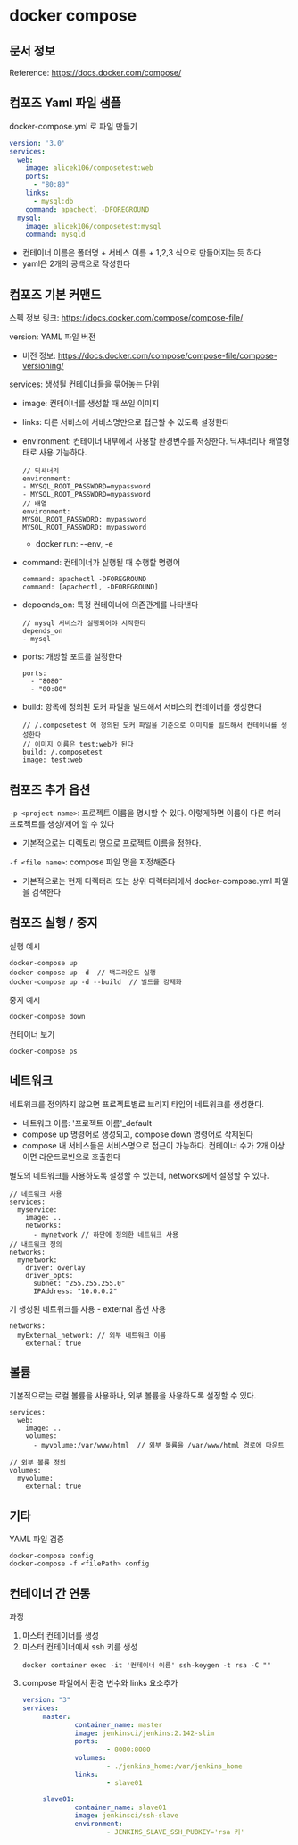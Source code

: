 # docker compose
## 문서 정보
Reference: https://docs.docker.com/compose/

## 컴포즈 Yaml 파일 샘플
docker-compose.yml 로 파일 만들기
```yml
version: '3.0'
services:
  web:
    image: alicek106/composetest:web
    ports:
      - "80:80"
    links:
      - mysql:db
    command: apachectl -DFOREGROUND
  mysql:
    image: alicek106/composetest:mysql
    command: mysqld
```
- 컨테이너 이름은 폴더명 + 서비스 이름 + 1,2,3 식으로 만들어지는 듯 하다
- yaml은 2개의 공백으로 작성한다

## 컴포즈 기본 커맨드
스펙 정보 링크: https://docs.docker.com/compose/compose-file/

version: YAML 파일 버전
- 버전 정보: https://docs.docker.com/compose/compose-file/compose-versioning/

services: 생성될 컨테이너들을 묶어놓는 단위
- image: 컨테이너를 생성할 때 쓰일 이미지
- links: 다른 서비스에 서비스명만으로 접근할 수 있도록 설정한다
- environment: 컨테이너 내부에서 사용할 환경변수를 저징한다. 딕셔너리나 배열형태로 사용 가능하다.
  ```
  // 딕셔너리
  environment:
  - MYSQL_ROOT_PASSWORD=mypassword
  - MYSQL_ROOT_PASSWORD=mypassword
  // 배열
  environment:
  MYSQL_ROOT_PASSWORD: mypassword
  MYSQL_ROOT_PASSWORD: mypassword
  ```
   - docker run: --env, -e
- command: 컨테이너가 실행될 때 수행할 명령어
  ```
  command: apachectl -DFOREGROUND
  command: [apachectl, -DFOREGROUND]
  ```
- depoends_on: 특정 컨테이너에 의존관계를 나타낸다
  ```
  // mysql 서비스가 실행되어야 시작한다
  depends_on
  - mysql
  ```

- ports: 개방할 포트를 설정한다
   ```
   ports:
     - "8080"
     - "80:80"
   ```
- build: 항목에 정의된 도커 파일을 빌드해서 서비스의 컨테이너를 생성한다
   ```
   // /.composetest 에 정의된 도커 파일을 기준으로 이미지를 빌드해서 컨테이너를 생성한다
   // 이미지 이름은 test:web가 된다
   build: /.composetest 
   image: test:web
   ```


## 컴포즈 추가 옵션
`-p <project name>`: 프로젝트 이름을 명시할 수 있다. 이렇게하면 이름이 다른 여러 프로젝트를 생성/제어 할 수 있다
- 기본적으로는 디렉토리 명으로 프로젝트 이름을 정한다. 

`-f <file name>`: compose 파일 명을 지정해준다
- 기본적으로는 현재 디렉터리 또는 상위 디렉터리에서 docker-compose.yml 파일을 검색한다

## 컴포즈 실행 / 중지
실행 예시
```
docker-compose up
docker-compose up -d  // 백그라운드 실행
docker-compose up -d --build  // 빌드를 강제화
```

중지 예시
```
docker-compose down
```

컨테이너 보기
```
docker-compose ps
```

## 네트워크
네트워크를 정의하지 않으면 프로젝트별로 브리지 타입의 네트워크를 생성한다. 
- 네트워크 이름: '프로젝트 이름'_default
- compose up 명령어로 생성되고, compose down 명령어로 삭제된다
- compose 내 서비스들은 서비스명으로 접근이 가능하다. 컨테이너 수가 2개 이상이면 라운드로빈으로 호출한다

별도의 네트워크를 사용하도록 설정할 수 있는데, networks에서 설정할 수 있다. 
```
// 네트워크 사용
services:
  myservice:
    image: ..
    networks:
      - mynetwork // 하단에 정의한 네트워크 사용
// 내트워크 정의
networks:
  mynetwork:
    driver: overlay
    driver_opts:
      subnet: "255.255.255.0"
      IPAddress: "10.0.0.2"
```

기 생성된 네트워크를 사용 - external 옵션 사용
```
networks:
  myExternal_network: // 외부 네트워크 이름
    external: true
```


## 볼륨
기본적으로는 로컬 볼륨을 사용하나, 외부 볼륨을 사용하도록 설정할 수 있다. 
```
services:
  web:
    image: ..
    volumes:
      - myvolume:/var/www/html  // 외부 볼륨을 /var/www/html 경로에 마운트

// 외부 볼륨 정의
volumes:
  myvolume:
    external: true
```

## 기타
YAML 파일 검증
```
docker-compose config
docker-compose -f <filePath> config
```

## 컨테이너 간 연동
과정
1. 마스터 컨테이너를 생성
2. 마스터 컨테이너에서 ssh 키를 생성
   ```
   docker container exec -it '컨테이너 이름' ssh-keygen -t rsa -C ""
   ```
3. compose 파일에서 환경 변수와 links 요소추가
   ```yml
   version: "3"
   services:
        master:
                container_name: master
                image: jenkinsci/jenkins:2.142-slim
                ports:
                        - 8080:8080
                volumes:
                        - ./jenkins_home:/var/jenkins_home
                links:
                        - slave01

        slave01:
                container_name: slave01
                image: jenkinsci/ssh-slave
                environment:
                        - JENKINS_SLAVE_SSH_PUBKEY='rsa 키'
   ```

